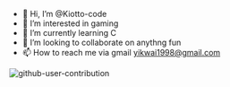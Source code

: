 - 👋 Hi, I’m @Kiotto-code
- 👀 I’m interested in gaming
- 🌱 I’m currently learning C
- 💞️ I’m looking to collaborate on anythng fun
- 📫 How to reach me via gmail yikwai1998@gmail.com

<!---
Kiotto-code/Kiotto-code is a ✨ special ✨ repository because its `README.md` (this file) appears on your GitHub profile.
You can click the Preview link to take a look at your changes.
--->
![github-user-contribution](https://user-images.githubusercontent.com/58959408/157782696-8bc9ca49-ca61-4ab5-8b83-49c4e76c1a8f.svg)
